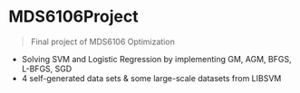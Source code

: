 # MDS6106Project

> Final project of MDS6106 Optimization

- Solving SVM and Logistic Regression by implementing GM, AGM, BFGS, L-BFGS, SGD
- 4 self-generated data sets & some large-scale datasets from LIBSVM
